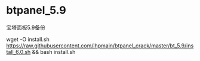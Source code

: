 # btpanel_5.9
宝塔面板5.9备份

wget -O install.sh https://raw.githubusercontent.com/lhpmain/btpanel_crack/master/bt_5.9/install_6.0.sh && bash install.sh